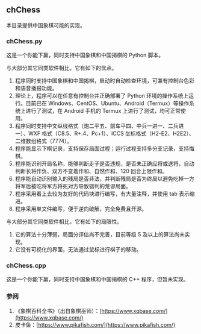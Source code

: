 ## chChess

本目录提供中国象棋可能的实现。

### chChess.py

这是一个你能下赢，同时支持中国象棋和中国揭棋的 Python 脚本。

与大部分其它同类软件相比，它有如下的优点。

1) 程序同时支持中国象棋和中国揭棋，启动时自动检查环境，可兼有控制台色彩和语音播报功能。
2) 理论上，程序可以在任意有控制台并正确部署了 Python 环境的操作系统上运行。目前已在 Windows、CentOS、Ubuntu、Android（Termux）等操作系统上进行了测试，在 Android 手机的 Termux 上进行了测试，均可正常使用。
3) 程序同时支持中文纵线格式（炮二平五、前车平四、中兵一进一、二兵进一）、WXF 格式（C8.5、R+.4、Pc+1）、ICCS 坐标格式（H2-E2、H2E2）、二维数组格式（7774）。
4) 程序能显示下棋记录，支持保存局面过程；运行过程支持多分支记录，支持悔棋。
5) 程序能识别开局名称，能够判断走子是否违规，是否未正确应将或送将，自动判断长将作负、双方不变着作和、自然作和、120 回合上限作和。
6) 程序能自动识别输入的残局是否非法，并判断残局是否为终局以避免吃掉一方将军后被吃将军方将死对方导致错判的荒谬局面。
7) 程序采用看上去较为友好的代码块进行编写，有大量注释，并使用 tab 表示缩进。
8) 程序采用单文件编写，便于逆向破解，完全免费且开源。

与大部分其它同类软件相比，它有如下的局限性。

1) 它的算法十分薄弱，局面分评估尚不完善，目前等级 5 及以上的算法尚未实现。
2) 它没有可视化的界面，无法通过鼠标进行棋子的移动。

### chChess.cpp

这是一个你能下赢，同时支持中国象棋和中国揭棋的 C++ 程序，但暂未实现。

### 参阅

1) 《象棋百科全书》（出自象棋巫师）：[https://www.xqbase.com/](https://www.xqbase.com/)
2) 皮卡鱼：[https://www.pikafish.com/](https://www.pikafish.com/)
